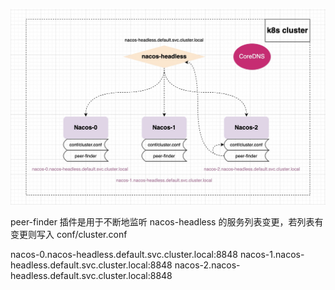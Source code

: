 ![](image/2024-02-06-21-54-41.png)


peer-finder 插件是用于不断地监听 nacos-headless 的服务列表变更，若列表有变更则写入 conf/cluster.conf

nacos-0.nacos-headless.default.svc.cluster.local:8848 nacos-1.nacos-headless.default.svc.cluster.local:8848 nacos-2.nacos-headless.default.svc.cluster.local:8848
